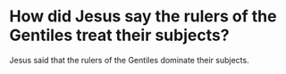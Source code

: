 # How did Jesus say the rulers of the Gentiles treat their subjects?

Jesus said that the rulers of the Gentiles dominate their subjects.
